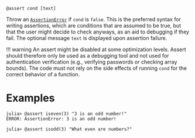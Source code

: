```
@assert cond [text]
```

Throw an [`AssertionError`](@ref) if `cond` is `false`. This is the preferred syntax for writing assertions, which are conditions that are assumed to be true, but that the user might decide to check anyways, as an aid to debugging if they fail. The optional message `text` is displayed upon assertion failure.

!!! warning
    An assert might be disabled at some optimization levels. Assert should therefore only be used as a debugging tool and not used for authentication verification (e.g., verifying passwords or checking array bounds). The code must not rely on the side effects of running `cond` for the correct behavior of a function.


# Examples

```jldoctest
julia> @assert iseven(3) "3 is an odd number!"
ERROR: AssertionError: 3 is an odd number!

julia> @assert isodd(3) "What even are numbers?"
```
